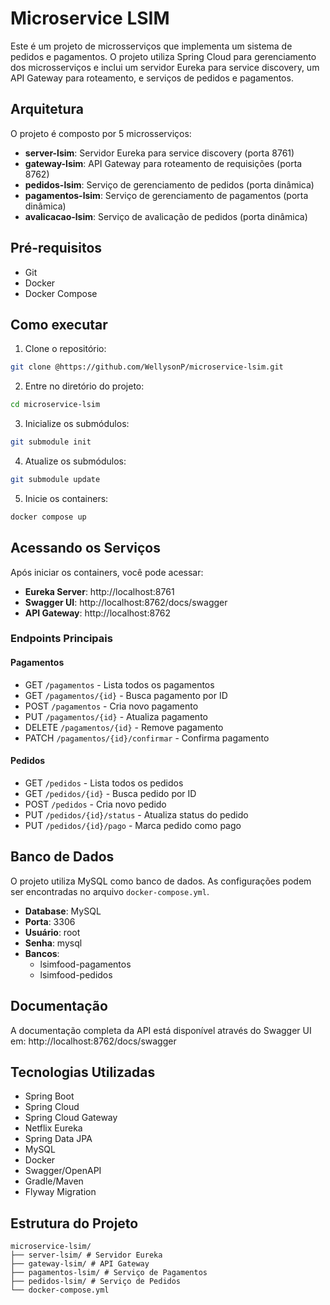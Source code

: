 # Microservice LSIM

Este é um projeto de microsserviços que implementa um sistema de pedidos e pagamentos. O projeto utiliza Spring Cloud para gerenciamento dos microsserviços e inclui um servidor Eureka para service discovery, um API Gateway para roteamento, e serviços de pedidos e pagamentos.

## Arquitetura

O projeto é composto por 5 microsserviços:

- **server-lsim**: Servidor Eureka para service discovery (porta 8761)
- **gateway-lsim**: API Gateway para roteamento de requisições (porta 8762)
- **pedidos-lsim**: Serviço de gerenciamento de pedidos (porta dinâmica)
- **pagamentos-lsim**: Serviço de gerenciamento de pagamentos (porta dinâmica)
- **avalicacao-lsim**: Serviço de avalicação de pedidos (porta dinâmica)

## Pré-requisitos

- Git
- Docker
- Docker Compose

## Como executar

1. Clone o repositório:

```bash
git clone @https://github.com/WellysonP/microservice-lsim.git
```

2. Entre no diretório do projeto:
   
```bash
cd microservice-lsim
```
3. Inicialize os submódulos:
   
```bash
git submodule init
```

4. Atualize os submódulos:
   
```bash
git submodule update
```

5. Inicie os containers:
   
```bash
docker compose up
```


## Acessando os Serviços

Após iniciar os containers, você pode acessar:

- **Eureka Server**: http://localhost:8761
- **Swagger UI**: http://localhost:8762/docs/swagger
- **API Gateway**: http://localhost:8762

### Endpoints Principais

#### Pagamentos
- GET `/pagamentos` - Lista todos os pagamentos
- GET `/pagamentos/{id}` - Busca pagamento por ID
- POST `/pagamentos` - Cria novo pagamento
- PUT `/pagamentos/{id}` - Atualiza pagamento
- DELETE `/pagamentos/{id}` - Remove pagamento
- PATCH `/pagamentos/{id}/confirmar` - Confirma pagamento

#### Pedidos
- GET `/pedidos` - Lista todos os pedidos
- GET `/pedidos/{id}` - Busca pedido por ID
- POST `/pedidos` - Cria novo pedido
- PUT `/pedidos/{id}/status` - Atualiza status do pedido
- PUT `/pedidos/{id}/pago` - Marca pedido como pago

## Banco de Dados

O projeto utiliza MySQL como banco de dados. As configurações podem ser encontradas no arquivo `docker-compose.yml`.

- **Database**: MySQL
- **Porta**: 3306
- **Usuário**: root
- **Senha**: mysql
- **Bancos**:
  - lsimfood-pagamentos
  - lsimfood-pedidos

## Documentação

A documentação completa da API está disponível através do Swagger UI em:
http://localhost:8762/docs/swagger

## Tecnologias Utilizadas

- Spring Boot
- Spring Cloud
- Spring Cloud Gateway
- Netflix Eureka
- Spring Data JPA
- MySQL
- Docker
- Swagger/OpenAPI
- Gradle/Maven
- Flyway Migration

## Estrutura do Projeto

```
microservice-lsim/
├── server-lsim/ # Servidor Eureka
├── gateway-lsim/ # API Gateway
├── pagamentos-lsim/ # Serviço de Pagamentos
├── pedidos-lsim/ # Serviço de Pedidos
└── docker-compose.yml
```

